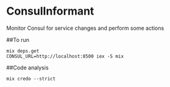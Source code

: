 # ConsulInformant

Monitor Consul for service changes and perform some actions

##To run

```
mix deps.get
CONSUL_URL=http://localhost:8500 iex -S mix
```

##Code analysis

```
mix credo --strict
```
